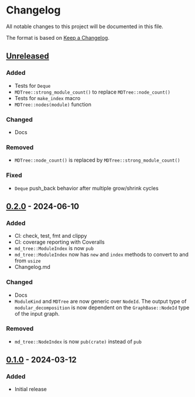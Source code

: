 # Changelog

All notable changes to this project will be documented in this file.

The format is based on [Keep a Changelog](https://keepachangelog.com/en/1.1.0/).

## [Unreleased]

### Added

+ Tests for `Deque`
+ `MDTree::strong_module_count()` to replace `MDTree::node_count()`
+ Tests for `make_index` macro
+ `MDTree::nodes(module)` function

### Changed

+ Docs

### Removed

+ `MDTree::node_count()` is replaced by `MDTree::strong_module_count()`

### Fixed

+ `Deque` push_back behavior after multiple grow/shrink cycles

## [0.2.0] - 2024-06-10

### Added

+ CI: check, test, fmt and clippy
+ CI: coverage reporting with Coveralls
+ `md_tree::ModuleIndex` is now `pub`
+ `md_tree::ModuleIndex` now has `new` and `index` methods to convert to and from `usize`
+ Changelog.md

### Changed

+ Docs
+ `ModuleKind` and `MDTree` are now generic over `NodeId`. The output type of `modular_decomposition` is now dependent
  on the `GraphBase::NodeId` type of the input graph.

### Removed

+ `md_tree::NodeIndex` is now `pub(crate)` instead of `pub`

## [0.1.0] - 2024-03-12

### Added

+ Initial release

[unreleased]: https://github.com/jonasspinner/modular-decomposition/compare/v0.2.0...HEAD

[0.2.0]: https://github.com/jonasspinner/modular-decomposition/compare/v0.1.0...v0.2.0

[0.1.0]: https://github.com/jonasspinner/modular-decomposition/releases/tag/v0.1.0
